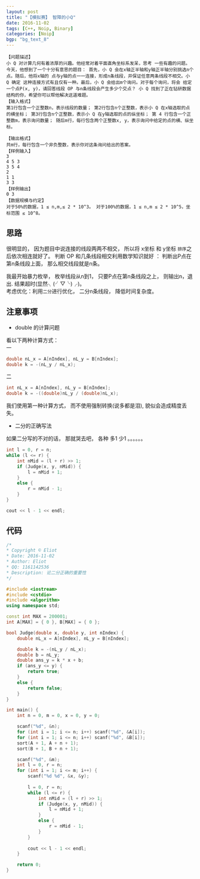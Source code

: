 ```yaml
---
layout: post
title: "【模拟赛】 智障的小Q"
date: 2016-11-02
tags: [C++, Noip, Binary]
categories: [Noip]
bgp: "bg_text_8"
---
```


```
【问题描述】 
小 Q 对计算几何有着浓厚的兴趣。他经常对着平面直角坐标系发呆，思考 一些有趣的问题。今天，他想到了一个十分有意思的题目： 首先，小 Q 会在x轴正半轴和y轴正半轴分别挑选n个点。随后，他将x轴的 点与y轴的点一一连接，形成n条线段，并保证任意两条线段不相交。小 Q 确定 这种连接方式有且仅有一种。最后，小 Q 会给出m个询问。对于每个询问，将会 给定一个点P(x, y)，请回答线段 OP 与n条线段会产生多少个交点？ 小 Q 找到了正在钻研数据结构的你，希望你可以帮他解决这道难题。 
【输入格式】 
第1行包含一个正整数n，表示线段的数量； 第2行包含n个正整数，表示小 Q 在x轴选取的点的横坐标； 第3行包含n个正整数，表示小 Q 在y轴选取的点的纵坐标； 第 4 行包含一个正整数m，表示询问数量； 随后m行，每行包含两个正整数x, y，表示询问中给定的点的横、纵坐标。
 
【输出格式】 
共m行，每行包含一个非负整数，表示你对这条询问给出的答案。 
【样例输入】 
3 
4 5 3 
3 5 4 
2
1 1 
3 3 
【样例输出】 
0 3 
【数据规模与约定】 
对于50%的数据，1 ≤ n,m,≤ 2 * 10^3。 对于100%的数据，1 ≤ n,m ≤ 2 * 10^5，坐标范围 ≤ 10^8。 
```

## 思路

很明显的， 因为题目中说连接的线段两两不相交， 所以将 x坐标 和 y坐标 `排序`之后依次相连就好了。  判断 OP 和几条线段相交利用数学知识就好 ： 判断出P点在第n条线段上面， 那么相交线段就是n条。  

我最开始暴力枚举， 枚举线段从n到1， 只要P点在第n条线段之上， 则输出n，退出. 结果超时(显然╮(╯▽╰)╭)。  
考虑优化：利用`二分`进行优化， 二分n条线段， 降低时间复杂度。  

## 注意事项

* double 的计算问题

看以下两种计算方式：  
一  

```c++
double nL_x = A[nIndex], nL_y = B[nIndex];
double k = -(nL_y / nL_x);
```

二  

```c++
int nL_x = A[nIndex], nL_y = B[nIndex];
double k = -((double)nL_y / (double)nL_x);
```

我们使用第一种计算方式， 而不使用强制转换(说多都是泪), 貌似会造成精度丢失。  

* 二分的正确写法

如果二分写的不对的话， 那就哭去吧， 各种 多1 少1 。。。。。。  

```c++
int l = 0, r = n;
while (l <= r) {
	int nMid = (l + r) >> 1;
	if (Judge(x, y, nMid)) {
		l = nMid + 1;
	}
	else {
		r = nMid - 1;
	}
}

cout << l - 1 << endl;
```

## 代码

```c++
/*
* Copyright © Eliot
* Date: 2016-11-02
* Author: Eliot
* QQ: 1161142536
* Description: 论二分正确的重要性
*/

#include <iostream>
#include <cstdio>
#include <algorithm>
using namespace std;

const int MAX = 200001;
int A[MAX] = { 0 }, B[MAX] = { 0 };

bool Judge(double x, double y, int nIndex) {
	double nL_x = A[nIndex], nL_y = B[nIndex];

	double k = -(nL_y / nL_x);
	double b = nL_y;
	double ans_y = k * x + b;
	if (ans_y <= y) {
		return true;
	}
	else {
		return false;
	}
}

int main() {
	int n = 0, m = 0, x = 0, y = 0;

	scanf("%d", &n);
	for (int i = 1; i <= n; i++) scanf("%d", &A[i]);
	for (int i = 1; i <= n; i++) scanf("%d", &B[i]);
	sort(A + 1, A + n + 1);
	sort(B + 1, B + n + 1);

	scanf("%d", &m);
	int l = 0, r = n;
	for (int i = 1; i <= m; i++) {
		scanf("%d %d", &x, &y);
		
		l = 0, r = n;
		while (l <= r) {
			int nMid = (l + r) >> 1;
			if (Judge(x, y, nMid)) {
				l = nMid + 1;
			}
			else {
				r = nMid - 1;
			}
		}
		
		cout << l - 1 << endl;
	}

	return 0;
}
```
